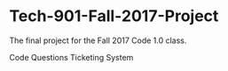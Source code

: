 # Tech-901-Fall-2017-Project

The final project for the Fall 2017 Code 1.0 class.

Code Questions Ticketing System
